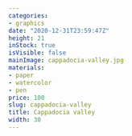 ```yaml
---
categories:
- graphics
date: "2020-12-31T23:59:47Z"
height: 21
inStock: true
isVisible: false
mainImage: cappadocia-valley.jpg
materials:
- paper
- watercolor
- pen
price: 100
slug: cappadocia-valley
title: Cappadocia valley
width: 30
---
```


